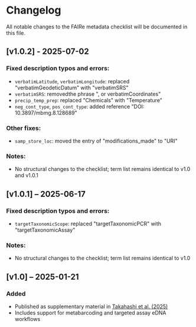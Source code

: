 # Changelog

All notable changes to the FAIRe metadata checklist will be documented in this file.

## [v1.0.2] - 2025-07-02
### Fixed description typos and errors:
- `verbatimLatitude`, `verbatimLongitude`: replaced "verbatimGeodeticDatum" with "verbatimSRS"
- `verbatimSRS`: removedthe  phrase ", or verbatimCoordinates"
- `precip_temp_prep`: replaced "Chemicals" with "Temperature"
- `neg_cont_type`, `pos_cont_type`: added reference "DOI: 10.3897/mbmg.8.128689"
### Other fixes: 
- `samp_store_loc`: moved the entry of "modifications_made" to "URI"
### Notes:
- No structural changes to the checklist; term list remains identical to v1.0 and v1.0.1

## [v1.0.1] – 2025-06-17
### Fixed description typos and errors:
- `targetTaxonomicScope`: replaced "targetTaxonomicPCR" with "targetTaxonomicAssay"
### Notes:
- No structural changes to the checklist; term list remains identical to v1.0

## [v1.0] – 2025-01-21
### Added
- Published as supplementary material in [Takahashi et al. (2025)](https://doi.org/10.1002/edn3.70100)  
- Includes support for metabarcoding and targeted assay eDNA workflows

